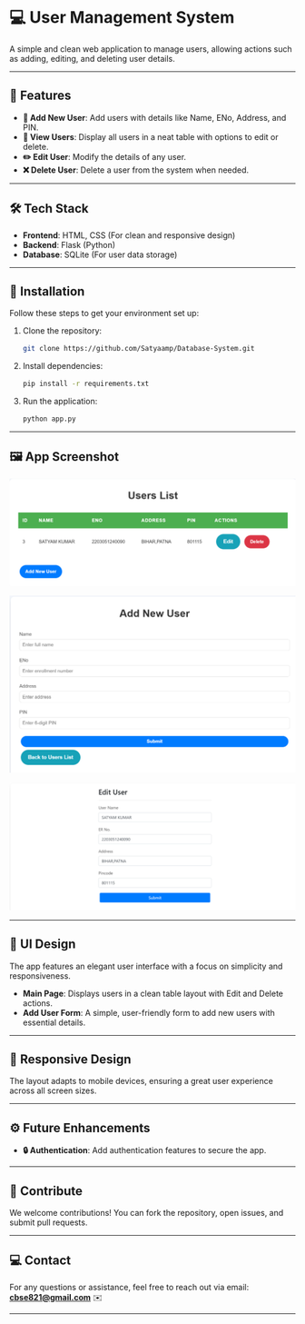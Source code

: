 
# 💻 **User Management System**

A simple and clean web application to manage users, allowing actions such as adding, editing, and deleting user details.

---

## 🎯 **Features**
- **📜 Add New User**: Add users with details like Name, ENo, Address, and PIN.
- **👀 View Users**: Display all users in a neat table with options to edit or delete.
- **✏️ Edit User**: Modify the details of any user.
- **❌ Delete User**: Delete a user from the system when needed.

---

## 🛠️ **Tech Stack**
- **Frontend**: HTML, CSS (For clean and responsive design)
- **Backend**: Flask (Python)
- **Database**: SQLite (For user data storage)

---

## 🔧 **Installation**

Follow these steps to get your environment set up:

1. Clone the repository:
   ```bash
   git clone https://github.com/Satyaamp/Database-System.git
   ```

2. Install dependencies:
   ```bash
   pip install -r requirements.txt
   ```

3. Run the application:
   ```bash
   python app.py
   ```

---

## 🖼️ **App Screenshot**

![User List](assets/userlist.png)


![Add User](assets/add.png)

![Edit User](assets/edit.png)

---

## 🎨 **UI Design**
The app features an elegant user interface with a focus on simplicity and responsiveness.

- **Main Page**: Displays users in a clean table layout with Edit and Delete actions.
- **Add User Form**: A simple, user-friendly form to add new users with essential details.

---

## 📱 **Responsive Design**
The layout adapts to mobile devices, ensuring a great user experience across all screen sizes.

---

## ⚙️ **Future Enhancements**
- **🔒 Authentication**: Add authentication features to secure the app.

---

## 💬 **Contribute**
We welcome contributions! You can fork the repository, open issues, and submit pull requests.

---

## 💻 **Contact**
For any questions or assistance, feel free to reach out via email:  
**cbse821@gmail.com** ✉️

---

 
